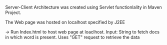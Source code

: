Server-Client Architecture was created using Servlet functionlality in Maven Project.

The Web page was hosted on localhost specified by J2EE

->  Run Index.html to host web page at loaclhost.
  Input: String to fetch docs in which word is present.
  Uses "GET" request to retrieve the data
  
